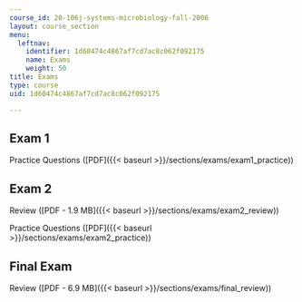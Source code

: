 ```yaml
---
course_id: 20-106j-systems-microbiology-fall-2006
layout: course_section
menu:
  leftnav:
    identifier: 1d60474c4867af7cd7ac8c062f092175
    name: Exams
    weight: 50
title: Exams
type: course
uid: 1d60474c4867af7cd7ac8c062f092175

---
```


Exam 1
------

Practice Questions ([PDF]({{< baseurl >}}/sections/exams/exam1_practice))

Exam 2
------

Review ([PDF - 1.9 MB]({{< baseurl >}}/sections/exams/exam2_review))

Practice Questions ([PDF]({{< baseurl >}}/sections/exams/exam2_practice))

Final Exam
----------

Review ([PDF - 6.9 MB]({{< baseurl >}}/sections/exams/final_review))